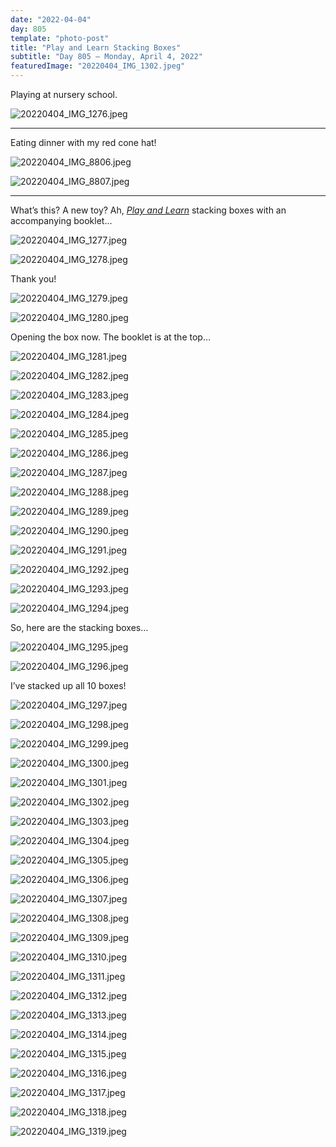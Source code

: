 ```yaml
---
date: "2022-04-04"
day: 805
template: "photo-post"
title: "Play and Learn Stacking Boxes"
subtitle: "Day 805 – Monday, April 4, 2022"
featuredImage: "20220404_IMG_1302.jpeg"
---
```


Playing at nursery school.

![20220404_IMG_1276.jpeg](20220404_IMG_1276.jpeg)

<hr />

Eating dinner with my red cone hat!

![20220404_IMG_8806.jpeg](20220404_IMG_8806.jpeg)

![20220404_IMG_8807.jpeg](20220404_IMG_8807.jpeg)

<hr />

What’s this? A new toy? Ah, _<a href="https://thelittlekidzcloset.com.au/products/sassi-eco-blocks-play-and-learn">Play and Learn</a>_ stacking boxes with an accompanying booklet…

![20220404_IMG_1277.jpeg](20220404_IMG_1277.jpeg)

![20220404_IMG_1278.jpeg](20220404_IMG_1278.jpeg)

Thank you!

![20220404_IMG_1279.jpeg](20220404_IMG_1279.jpeg)

![20220404_IMG_1280.jpeg](20220404_IMG_1280.jpeg)

Opening the box now. The booklet is at the top…

![20220404_IMG_1281.jpeg](20220404_IMG_1281.jpeg)

![20220404_IMG_1282.jpeg](20220404_IMG_1282.jpeg)

![20220404_IMG_1283.jpeg](20220404_IMG_1283.jpeg)

![20220404_IMG_1284.jpeg](20220404_IMG_1284.jpeg)

![20220404_IMG_1285.jpeg](20220404_IMG_1285.jpeg)

![20220404_IMG_1286.jpeg](20220404_IMG_1286.jpeg)

![20220404_IMG_1287.jpeg](20220404_IMG_1287.jpeg)

![20220404_IMG_1288.jpeg](20220404_IMG_1288.jpeg)

![20220404_IMG_1289.jpeg](20220404_IMG_1289.jpeg)

![20220404_IMG_1290.jpeg](20220404_IMG_1290.jpeg)

![20220404_IMG_1291.jpeg](20220404_IMG_1291.jpeg)

![20220404_IMG_1292.jpeg](20220404_IMG_1292.jpeg)

![20220404_IMG_1293.jpeg](20220404_IMG_1293.jpeg)

![20220404_IMG_1294.jpeg](20220404_IMG_1294.jpeg)

So, here are the stacking boxes…

![20220404_IMG_1295.jpeg](20220404_IMG_1295.jpeg)

![20220404_IMG_1296.jpeg](20220404_IMG_1296.jpeg)

I’ve stacked up all 10 boxes!

![20220404_IMG_1297.jpeg](20220404_IMG_1297.jpeg)

![20220404_IMG_1298.jpeg](20220404_IMG_1298.jpeg)

![20220404_IMG_1299.jpeg](20220404_IMG_1299.jpeg)

![20220404_IMG_1300.jpeg](20220404_IMG_1300.jpeg)

![20220404_IMG_1301.jpeg](20220404_IMG_1301.jpeg)

![20220404_IMG_1302.jpeg](20220404_IMG_1302.jpeg)

![20220404_IMG_1303.jpeg](20220404_IMG_1303.jpeg)

![20220404_IMG_1304.jpeg](20220404_IMG_1304.jpeg)

![20220404_IMG_1305.jpeg](20220404_IMG_1305.jpeg)

![20220404_IMG_1306.jpeg](20220404_IMG_1306.jpeg)

![20220404_IMG_1307.jpeg](20220404_IMG_1307.jpeg)

![20220404_IMG_1308.jpeg](20220404_IMG_1308.jpeg)

![20220404_IMG_1309.jpeg](20220404_IMG_1309.jpeg)

![20220404_IMG_1310.jpeg](20220404_IMG_1310.jpeg)

![20220404_IMG_1311.jpeg](20220404_IMG_1311.jpeg)

![20220404_IMG_1312.jpeg](20220404_IMG_1312.jpeg)

![20220404_IMG_1313.jpeg](20220404_IMG_1313.jpeg)

![20220404_IMG_1314.jpeg](20220404_IMG_1314.jpeg)

![20220404_IMG_1315.jpeg](20220404_IMG_1315.jpeg)

![20220404_IMG_1316.jpeg](20220404_IMG_1316.jpeg)

![20220404_IMG_1317.jpeg](20220404_IMG_1317.jpeg)

![20220404_IMG_1318.jpeg](20220404_IMG_1318.jpeg)

![20220404_IMG_1319.jpeg](20220404_IMG_1319.jpeg)
